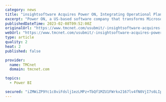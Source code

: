 ```yaml
---
category: news
title: "insightsoftware Acquires Power ON, Integrating Operational Planning Solutions with Microsoft Power BI"
excerpt: "Power ON, a US-based software company that transforms Microsoft Power BI into a comprehensive planning and data collection solution. This acquisition further extends insightsoftware's operational planning capabilities,"
publishedDateTime: 2023-02-08T09:52:00Z
originalUrl: "https://www.tmcnet.com/usubmit/-insightsoftware-acquires-power-integrating-operational-planning-solutions-with-/2023/02/08/9756899.htm"
webUrl: "https://www.tmcnet.com/usubmit/-insightsoftware-acquires-power-integrating-operational-planning-solutions-with-/2023/02/08/9756899.htm"
type: article
quality: 2
heat: 2
published: false

provider:
  name: TMCnet
  domain: tmcnet.com

topics:
  - Power BI

secured: "iZMWiZP9Yc1c8viFdslj1ezLMPz+TbQf1MZU1FWrkx2167lv4fN0VjI7s6LIpOIM3MOrIiSqI+PmtSy2PYb2Dj9GdxYOT8UrGBQT4xwm2TMqWA76oTocMpIfqIlemxQMvJIxuIJNeASW31VcdnDnSAa88OtjJYU8VfS/SjIkVjhpFwgY1mGwkVdL3jT66i0RWRqfbrz3DBlz/muJl69KO+WEzUlVMmZlae9D1Jiw2ZVtCeo9VFFVE3B0wyBOrU8ga4GNxAI4wE2r99v6BwPZ8oZ7ObjHKjgF/QKzUU4plaZvGLg+iRFdzAuMnrv7Xulkonxhb49bAsktwMp7MZDwT07bXRRGpM/78yc0X5YNL/8=;1nsKSw/w9RwZB0vL4+whRw=="
---
```


